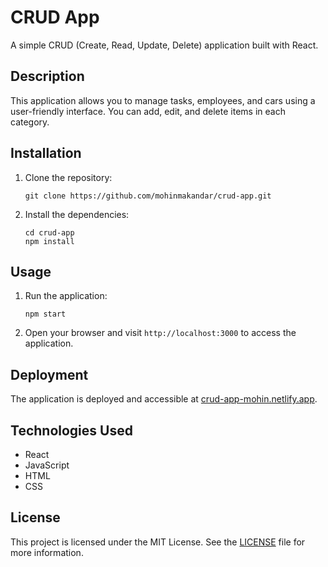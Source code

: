 # CRUD App

A simple CRUD (Create, Read, Update, Delete) application built with React.

## Description

This application allows you to manage tasks, employees, and cars using a user-friendly interface. You can add, edit, and delete items in each category.

## Installation

1. Clone the repository:
   ```
   git clone https://github.com/mohinmakandar/crud-app.git
   ```

2. Install the dependencies:
   ```
   cd crud-app
   npm install
   ```

## Usage

1. Run the application:
   ```
   npm start
   ```

2. Open your browser and visit `http://localhost:3000` to access the application.

## Deployment

The application is deployed and accessible at [crud-app-mohin.netlify.app](https://crud-app-mohin.netlify.app).

## Technologies Used

- React
- JavaScript
- HTML
- CSS

## License

This project is licensed under the MIT License. See the [LICENSE](LICENSE) file for more information.
```
